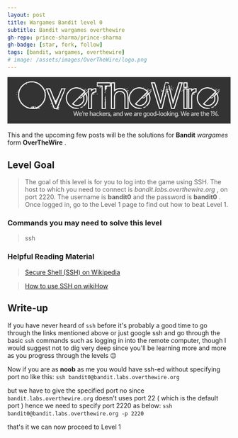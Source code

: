```yaml
---
layout: post
title: Wargames Bandit level 0
subtitle: Bandit wargames overthewire
gh-repo: prince-sharma/prince-sharma
gh-badge: [star, fork, follow]
tags: [bandit, wargames, overthewire]
# image: /assets/images/OverTheWire/logo.png
---
```


![over the wire logo](/assets/images/OverTheWire/logo.png "Logo Title Text 1")

This and the upcoming few posts will be the solutions for **Bandit**  *wargames* form  **OverTheWire** .

## Level Goal

>The goal of this level is for you to log into the game using SSH.
>The host to which you need to connect is *bandit.labs.overthewire.org* , on port 2220.
>The username is **bandit0** and the password is **bandit0** . Once logged in, go to the Level 1 page to find out how to beat Level 1.

### Commands you may need to solve this level
>ssh

### Helpful Reading Material

>[Secure Shell (SSH) on Wikipedia](https://en.wikipedia.org/wiki/Secure_Shell)

>[How to use SSH on wikiHow](https://www.wikihow.com/Use-SSH)

## Write-up

If you have never heard of `ssh` before it's probably a good time to go through the links mentioned above or just google ssh and go through the basic `ssh` commands such as logging in into the remote computer, though I would suggest not to dig very deep since you'll be learning more and more as you progress through the levels :wink:

Now if you are as **noob** as me you would have ssh-ed without specifying port no like this:
`ssh bandit0@bandit.labs.overthewire.org`

but we have to give the specified port no since `bandit.labs.overthewire.org` doesn't uses port 22  ( which is the default port )  hence we need to specify port 2220 as below:
`ssh bandit0@bandit.labs.overthewire.org -p 2220`

that's it we can now proceed to Level 1





